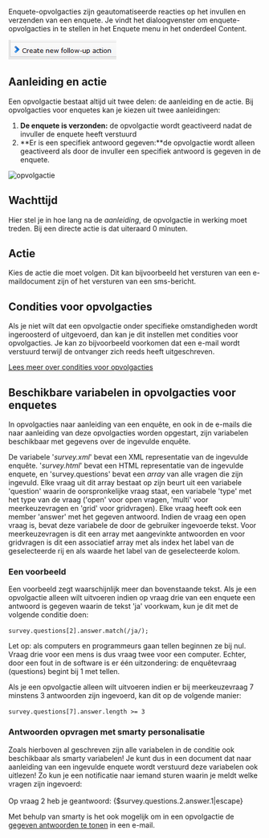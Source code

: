Enquete-opvolgacties zijn geautomatiseerde reacties op het invullen en
verzenden van een enquete. Je vindt het dialoogvenster om
enquete-opvolgacties in te stellen in het Enquete menu in het onderdeel
Content.

![](../images/addnewfollowup.png)

Aanleiding en actie
-------------------

Een opvolgactie bestaat altijd uit twee delen: de aanleiding en de
actie. Bij opvolgacties voor enquetes kan je kiezen uit twee
aanleidingen:

1.  **De enquete is verzonden:** de opvolgactie wordt geactiveerd nadat
    de invuller de enquete heeft verstuurd
2.  **Er is een specifiek antwoord gegeven:**de opvolgactie wordt alleen
    geactiveerd als door de invuller een specifiek antwoord is gegeven
    in de enquete.

![opvolgactie](Documentation/survey-followup.png)

Wachttijd
---------

Hier stel je in hoe lang na de *aanleiding*, de opvolgactie in werking
moet treden. Bij een directe actie is dat uiteraard 0 minuten.

Actie
-----

Kies de actie die moet volgen. Dit kan bijvoorbeeld het versturen van
een e-maildocument zijn of het versturen van een sms-bericht.

Condities voor opvolgacties
---------------------------

Als je niet wilt dat een opvolgactie onder specifieke omstandigheden
wordt ingeroosterd of uitgevoerd, dan kan je dit instellen met condities
voor opvolgacties. Je kan zo bijvoorbeeld voorkomen dat een e-mail wordt
verstuurd terwijl de ontvanger zich reeds heeft uitgeschreven.

[Lees meer over condities voor
opvolgacties](./conditions-for-follow-ups.md)

Beschikbare variabelen in opvolgacties voor enquetes
----------------------------------------------------

In opvolgacties naar aanleiding van een enquête, en ook in de e-mails
die naar aanleiding van deze opvolgacties worden opgestart, zijn
variabelen beschikbaar met gegevens over de ingevulde enquête.

De variabele '*survey.xml*' bevat een XML representatie van de ingevulde
enquête. '*survey.html*' bevat een HTML representatie van de ingevulde
enquete, en 'survey.questions' bevat een *array* van alle vragen die
zijn ingevuld. Elke vraag uit dit array bestaat op zijn beurt uit een
variabele 'question' waarin de oorspronkelijke vraag staat, een
variabele 'type' met het type van de vraag ('open' voor open vragen,
'multi' voor meerkeuzevragen en 'grid' voor gridvragen). Elke vraag
heeft ook een member 'answer' met het gegeven antwoord. Indien de vraag
een open vraag is, bevat deze variabele de door de gebruiker ingevoerde
tekst. Voor meerkeuzevragen is dit een array met aangevinkte antwoorden
en voor gridvragen is dit een associatief array met als index het label
van de geselecteerde rij en als waarde het label van de geselecteerde
kolom.

### Een voorbeeld

Een voorbeeld zegt waarschijnlijk meer dan bovenstaande tekst. Als je
een opvolgactie alleen wilt uitvoeren indien op vraag drie van een
enquete een antwoord is gegeven waarin de tekst 'ja' voorkwam, kun je
dit met de volgende conditie doen:

`survey.questions[2].answer.match(/ja/);`

Let op: als computers en programmeurs gaan tellen beginnen ze bij nul.
Vraag drie voor een mens is dus vraag twee voor een computer. Echter,
door een fout in de software is er één uitzondering: de enquêtevraag
(questions) begint bij 1 met tellen.

Als je een opvolgactie alleen wilt uitvoeren indien er bij
meerkeuzevraag 7 minstens 3 antwoorden zijn ingevoerd, kan dit op de
volgende manier:

`survey.questions[7].answer.length >= 3`

### Antwoorden opvragen met smarty personalisatie

Zoals hierboven al geschreven zijn alle variabelen in de conditie ook
beschikbaar als smarty variabelen! Je kunt dus in een document dat naar
aanleiding van een ingevulde enquete wordt verstuurd deze variabelen ook
uitlezen! Zo kun je een notificatie naar iemand sturen waarin je meldt
welke vragen zijn ingevoerd: \
\
 Op vraag 2 heb je geantwoord: {\$survey.questions.2.answer.1|escape}

Met behulp van smarty is het ook mogelijk om in een opvolgactie de
[gegeven antwoorden te
tonen](http://www.copernica.com/nl/ondersteuning/antwoorden-enquete-mailen-in-opvolgactie)
in een e-mail.

